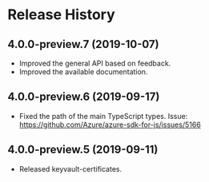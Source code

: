 # Release History

## 4.0.0-preview.7 (2019-10-07)
- Improved the general API based on feedback.
- Improved the available documentation.

## 4.0.0-preview.6 (2019-09-17)
- Fixed the path of the main TypeScript types. Issue: https://github.com/Azure/azure-sdk-for-js/issues/5166

## 4.0.0-preview.5 (2019-09-11)
- Released keyvault-certificates.

